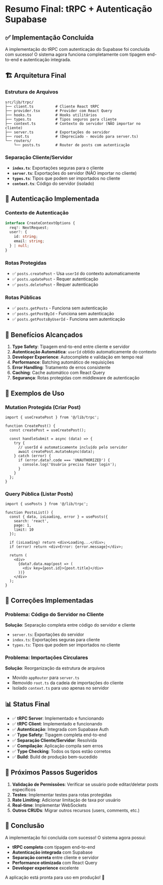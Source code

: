 # Resumo Final: tRPC + Autenticação Supabase

## ✅ Implementação Concluída

A implementação do tRPC com autenticação do Supabase foi concluída com sucesso! O sistema agora funciona completamente com tipagem end-to-end e autenticação integrada.

## 🏗️ Arquitetura Final

### Estrutura de Arquivos
```
src/lib/trpc/
├── client.ts          # Cliente React tRPC
├── provider.tsx       # Provider com React Query
├── hooks.ts           # Hooks utilitários
├── types.ts           # Tipos seguros para cliente
├── context.ts         # Contexto do servidor (NÃO importar no cliente)
├── server.ts          # Exportações do servidor
├── root.ts            # (Depreciado - movido para server.ts)
└── routers/
    └── posts.ts       # Router de posts com autenticação
```

### Separação Cliente/Servidor
- **`index.ts`**: Exportações seguras para o cliente
- **`server.ts`**: Exportações do servidor (NÃO importar no cliente)
- **`types.ts`**: Tipos que podem ser importados no cliente
- **`context.ts`**: Código do servidor (isolado)

## 🔐 Autenticação Implementada

### Contexto de Autenticação
```typescript
interface CreateContextOptions {
  req?: NextRequest;
  user?: {
    id: string;
    email: string;
  } | null;
}
```

### Rotas Protegidas
- ✅ `posts.createPost` - Usa `userId` do contexto automaticamente
- ✅ `posts.updatePost` - Requer autenticação
- ✅ `posts.deletePost` - Requer autenticação

### Rotas Públicas
- ✅ `posts.getPosts` - Funciona sem autenticação
- ✅ `posts.getPostById` - Funciona sem autenticação
- ✅ `posts.getPostsByUserId` - Funciona sem autenticação

## 🚀 Benefícios Alcançados

1. **Type Safety**: Tipagem end-to-end entre cliente e servidor
2. **Autenticação Automática**: `userId` obtido automaticamente do contexto
3. **Developer Experience**: Autocomplete e validação em tempo real
4. **Performance**: Batching automático de requisições
5. **Error Handling**: Tratamento de erros consistente
6. **Caching**: Cache automático com React Query
7. **Segurança**: Rotas protegidas com middleware de autenticação

## 📝 Exemplos de Uso

### Mutation Protegida (Criar Post)
```tsx
import { useCreatePost } from '@/lib/trpc';

function CreatePost() {
  const createPost = useCreatePost();
  
  const handleSubmit = async (data) => {
    try {
      // userId é automaticamente incluído pelo servidor
      await createPost.mutateAsync(data);
    } catch (error) {
      if (error.data?.code === 'UNAUTHORIZED') {
        console.log('Usuário precisa fazer login');
      }
    }
  };
}
```

### Query Pública (Listar Posts)
```tsx
import { usePosts } from '@/lib/trpc';

function PostsList() {
  const { data, isLoading, error } = usePosts({
    search: 'react',
    page: 1,
    limit: 10
  });
  
  if (isLoading) return <div>Loading...</div>;
  if (error) return <div>Error: {error.message}</div>;
  
  return (
    <div>
      {data?.data.map(post => (
        <div key={post.id}>{post.title}</div>
      ))}
    </div>
  );
}
```

## 🔧 Correções Implementadas

### Problema: Código do Servidor no Cliente
**Solução**: Separação completa entre código do servidor e cliente
- `server.ts`: Exportações do servidor
- `index.ts`: Exportações seguras para cliente
- `types.ts`: Tipos que podem ser importados no cliente

### Problema: Importações Circulares
**Solução**: Reorganização da estrutura de arquivos
- Movido `appRouter` para `server.ts`
- Removido `root.ts` da cadeia de importações do cliente
- Isolado `context.ts` para uso apenas no servidor

## 📊 Status Final

- ✅ **tRPC Server**: Implementado e funcionando
- ✅ **tRPC Client**: Implementado e funcionando
- ✅ **Autenticação**: Integrada com Supabase Auth
- ✅ **Type Safety**: Tipagem completa end-to-end
- ✅ **Separação Cliente/Servidor**: Resolvida
- ✅ **Compilação**: Aplicação compila sem erros
- ✅ **Type Checking**: Todos os tipos estão corretos
- ✅ **Build**: Build de produção bem-sucedido

## 🎯 Próximos Passos Sugeridos

1. **Validação de Permissões**: Verificar se usuário pode editar/deletar posts específicos
2. **Testes**: Implementar testes para rotas protegidas
3. **Rate Limiting**: Adicionar limitação de taxa por usuário
4. **Real-time**: Implementar WebSockets
5. **Outros CRUDs**: Migrar outros recursos (users, comments, etc.)

## 🎉 Conclusão

A implementação foi concluída com sucesso! O sistema agora possui:

- **tRPC completo** com tipagem end-to-end
- **Autenticação integrada** com Supabase
- **Separação correta** entre cliente e servidor
- **Performance otimizada** com React Query
- **Developer experience** excelente

A aplicação está pronta para uso em produção! 🚀
